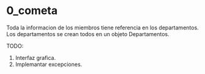 # 0_cometa
Toda la informacion de los miembros tiene referencia en los departamentos.
Los departamentos se crean todos en un objeto Departamentos.

TODO:
1. Interfaz grafica.
2. Implemantar excepciones.
